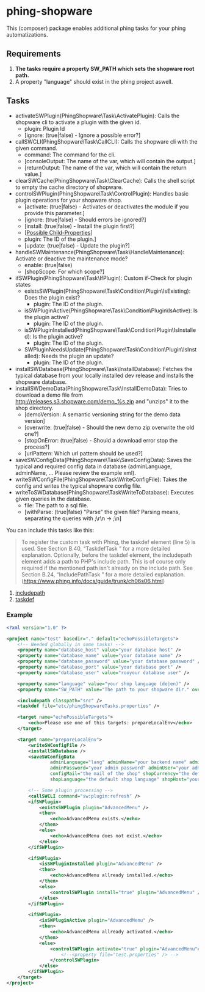 # phing-shopware

This (composer) package enables additional phing tasks for your phing automatizations.

## Requirements

1. **The tasks require a property SW_PATH which sets the shopware root path.**
2. A property "language" should exist in the phing project aswell.

## Tasks

* activateSWPlugin(PhingShopware\Task\ActivatePlugin): Calls the shopware cli to activate a plugin with the given id.
  * plugin: Plugin Id
  * [ignore: (true|false) - Ignore a possible error?]
* callSWCLI(PhingShopware\Task\CallCLI): Calls the shopware cli with the given command.
  * command: The command for the cli.
  * [consoleOutput: The name of the var, which will contain the output.]
  * [returnOutput: The name of the var, which will contain the return value.]
* clearSWCache(PhingShopware\Task\ClearCache): Calls the shell script to empty the cache directory of shopware.
* controlSWPlugin(PhingShopware\Task\ControlPlugin): Handles basic plugin operations for your shopware shop.
  * [activate: (true|false) - Activates or deactivates the module if you provide this parameter.]
  * [ignore: (true|false) - Should errors be ignored?]
  * [install: (true|false) - Install the plugin first?]
  * [[Possible Child-Properties](https://www.phing.info/docs/guide/trunk/PropertyTask.html)]
  * plugin: The ID of the plugin.]
  * [update: (true|false) - Update the plugin?]
* handleSWMaintenance(PhingShopware\Task\HandleMaintenance): Activate or deactive the maintenance mode?
  * enable: (true|false)
  * [shopScope: For which scope?]
* ifSWPlugin(PhingShopware\Task\IfPlugin): Custom if-Check for plugin states
  * existsSWPlugin(PhingShopware\Task\Condition\Plugin\IsExisting): Does the plugin exist?
    * plugin: The ID of the plugin.
  * isSWPluginActive(PhingShopware\Task\Condition\Plugin\IsActive): Is the plugin active?
    * plugin: The ID of the plugin.
  * isSWPluginInstalled(PhingShopware\Task\Condition\Plugin\IsInstalled): Is the plugin active?
    * plugin: The ID of the plugin.     
  * SWPluginNeedsUpdate(PhingShopware\Task\Condition\Plugin\IsInstalled): Needs the plugin an update?
    * plugin: The ID of the plugin.        
* installSWDatabase(PhingShopware\Task\InstallDatabase): Fetches the typical database from your locally installed dev release and installs the shopware database.
* installSWDemoData(PhingShopware\Task\InstallDemoData): Tries to download a demo file from http://releases.s3.shopware.com/demo_%s.zip and "unzips" it to the shop directory.
  * [demoVersion: A semantic versioning string for the demo data version]
  * [overwrite: (true|false) - Should the new demo zip overwrite the old one?]
  * [stopOnError: (true|false) - Should a download error stop the process?]
  * [urlPattern: Which url pattern should be used?]
* saveSWConfigData(PhingShopware\Task\SaveConfigData): Saves the typical and required config data in database (adminLanguage, adminName, ... Please review the example xml).
* writeSWConfigFile(PhingShopware\Task\WriteConfigFile): Takes the config and writes the typical shopware config file.
* writeToSWDatabase(PhingShopware\Task\WriteToDatabase): Executes given queries in the database.
  * file: The path to a sql file.
  * [withParse: (true|false) "Parse" the given file? Parsing means, separating the queries with ;\r\n -> ;\n]

You can include this tasks like this:

> To register the custom task with Phing, the taskdef element (line 5) is used. See Section B.40, “TaskdefTask ” for a more detailed explanation. Optionally, before the taskdef element, the includepath element adds a path to PHP's include path. This is of course only required if the mentioned path isn't already on the include path. See Section B.24, “IncludePathTask ” for a more detailed explanation.
(https://www.phing.info/docs/guide/trunk/ch06s06.html)

1. [includepath](https://www.phing.info/docs/guide/trunk/IncludePathTask.html)
2. [taskdef](https://www.phing.info/docs/guide/trunk/TaskdefTask.html)

### Example

```xml
<?xml version="1.0" ?>

<project name="test" basedir="." default="echoPossibleTargets">
    <!-- Needed globally in some tasks! -->
    <property name="database_host" value="your database host" />
    <property name="database_name" value="your database name" />
    <property name="database_password" value="your database password" />
    <property name="database_port" value="your database port" />
    <property name="database_user" value="rooyour database user" />

    <property name="language" value="your shop language (de|en)" />
    <property name="SW_PATH" value="The path to your shopware dir." override="true" />

    <includepath classpath="src" />
    <taskdef file="etc/phingShopwareTasks.properties" />

    <target name="echoPossibleTargets">
        <echo>Please use one of this targets: prepareLocalEnv</echo>
    </target>

    <target name="prepareLocalEnv">
        <writeSWConfigFile />
        <installSWDatabase />
        <saveSWConfigData
                adminLanguage="lang" adminName="your backend name" adminEmail="your admin mail"
                adminPassword="your admin password" adminUser="your admin user name"
                configMail="the mail of the shop" shopCurrency="the default shop currency"
                shopLanguage="the default shop language" shopHost="your shop host" />

        <!-- Some plugin processing -->
        <callSWCLI command="sw:plugin:refresh" />
        <ifSWPlugin>
            <existsSWPlugin plugin="AdvancedMenu" />
            <then>
                <echo>AdvancedMenu exists.</echo>
            </then>
            <else>
                <echo>AdvancedMenu does not exist.</echo>
            </else>
        </ifSWPlugin>

        <ifSWPlugin>
            <isSWPluginInstalled plugin="AdvancedMenu" />
            <then>
                <echo>AdvancedMenu allready installed.</echo>
            </then>
            <else>
                <controlSWPlugin install="true" plugin="AdvancedMenu" />
            </else>
        </ifSWPlugin>

        <ifSWPlugin>
            <isSWPluginActive plugin="AdvancedMenu" />
            <then>
                <echo>AdvancedMenu allready activated.</echo>
            </then>
            <else>
                <controlSWPlugin activate="true" plugin="AdvancedMenu">
                    <!--<property file="test.properties" /> -->
                </controlSWPlugin>
            </else>
        </ifSWPlugin>
    </target>
</project>
```
